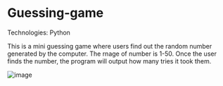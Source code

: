# Guessing-game

Technologies: Python 

This is a mini guessing game where users find out the random number
generated by the computer. The rnage of number is 1-50. Once the user finds the 
number, the program will output how many tries it took them.

![image](https://user-images.githubusercontent.com/78389922/207079809-2fba3a9c-d83c-49f8-8fb2-a72456f5ea05.png)


